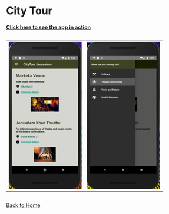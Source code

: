 City Tour
==========
<a href="https://www.youtube.com/watch?v=a7w81YGGxmg" target="_blank"><strong>Click here to see the app in action</strong></a>


<div style="overflow-x:auto;">
	<table align="center" cellspacing="0" cellpadding="0" style="border: none; border-collapse:collapse">
		<tr>
			<td align="center"><a href="images/CityTour1.PNG"><img src="images/CityTour1.PNG" style="max-height: 400px" /></a></td>
			<td align="center"><a href="images/CityTour2.PNG"><img src="images/CityTour2.PNG" style="max-height: 400px" /></a></td>
		</tr>
	</table>
</div>

[Back to Home](index)
